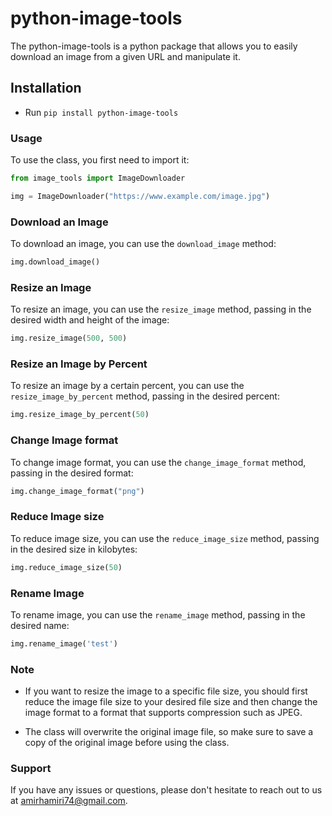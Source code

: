 # python-image-tools
The python-image-tools is a python package that allows you to easily download an image from a given URL and manipulate it.

## Installation
- Run `pip install python-image-tools`

### Usage
To use the class, you first need to import it:

```python
from image_tools import ImageDownloader

img = ImageDownloader("https://www.example.com/image.jpg")
```
### Download an Image
To download an image, you can use the `download_image` method:
```python
img.download_image()
```

### Resize an Image
To resize an image, you can use the `resize_image` method, passing in the desired width and height of the image:
```python
img.resize_image(500, 500)
```

### Resize an Image by Percent
To resize an image by a certain percent, you can use the `resize_image_by_percent` method, passing in the desired percent:
```python
img.resize_image_by_percent(50)
```

### Change Image format
To change image format, you can use the `change_image_format` method, passing in the desired format:
```python
img.change_image_format("png")
```

### Reduce Image size
To reduce image size, you can use the `reduce_image_size` method, passing in the desired size in kilobytes:
```python
img.reduce_image_size(50)
```

### Rename Image
To rename image, you can use the `rename_image` method, passing in the desired name:
```python
img.rename_image('test')
```
### Note
- If you want to resize the image to a specific file size, you should first reduce the image file size to your desired file size and then change the image format to a format that supports compression such as JPEG.

- The class will overwrite the original image file, so make sure to save a copy of the original image before using the class.

### Support
If you have any issues or questions, please don't hesitate to reach out to us at amirhamiri74@gmail.com.